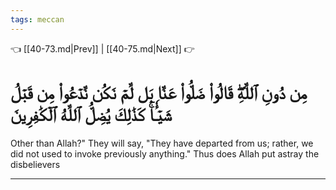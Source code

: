 ```yaml
---
tags: meccan
---
```


👈 [[40-73.md|Prev]] | [[40-75.md|Next]] 👉

# مِن دُونِ ٱللَّهِۖ قَالُواْ ضَلُّواْ عَنَّا بَل لَّمۡ نَكُن نَّدۡعُواْ مِن قَبۡلُ شَيۡـٔٗاۚ كَذَٰلِكَ يُضِلُّ ٱللَّهُ ٱلۡكَٰفِرِينَ

Other than Allah?" They will say, "They have departed from us; rather, we did not used to invoke previously anything." Thus does Allah put astray the disbelievers

---

